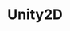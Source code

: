 ---
title: Unity2D
crosslinks:
- Unity3D
- gamedev
- gameDevClassifieds
- gamedevscreens
- proceduralgeneration
- PixelArt
- gifs
- csharp
- gameassets
- GameDevelopment
- incremental_games
- gamedesign
- harmonica
- gifsthatendtoosoon
---